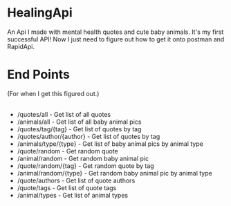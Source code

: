 # HealingApi
An Api I made with mental health quotes and cute baby animals. It's my first successful API! Now I just need to figure out how to get it onto postman and RapidApi.

<h1>End Points</h1>
(For when I get this figured out.)<br><br>

<ul>
<li>/quotes/all - Get list of all quotes</li>
<li>/animals/all - Get list of all baby animal pics</li>
<li>/quotes/tag/{tag} - Get list of quotes by tag</li>
<li>/quotes/author/{author} - Get list of quotes by tag</li>
<li>/animals/type/{type} - Get list of baby animal pics by animal type</li>
<li>/quote/random - Get random quote</li>
<li>/animal/random - Get random baby animal pic</li>
<li>/quote/random/{tag} - Get random quote by tag</li>
<li>/animal/random/{type} - Get random baby animal pic by animal type</li>
<li>/quote/authors - Get list of quote authors</li>
<li>/quote/tags - Get list of quote tags</li>
<li>/animal/types - Get list of animal types</li>
</ul>
